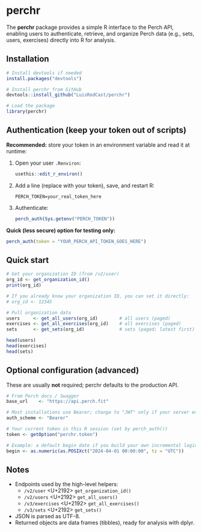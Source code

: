 # perchr

The **perchr** package provides a simple R interface to the Perch API, enabling users to
authenticate, retrieve, and organize Perch data (e.g., sets, users, exercises)
directly into R for analysis.

## Installation

```r
# Install devtools if needed
install.packages("devtools")

# Install perchr from GitHub
devtools::install_github("LuisRodCast/perchr")

# Load the package
library(perchr)
```

## Authentication (keep your token out of scripts)

**Recommended:** store your token in an environment variable and read it at runtime:

1. Open your user `.Renviron`:
   ```r
   usethis::edit_r_environ()
   ```
2. Add a line (replace with your token), save, and restart R:
   ```
   PERCH_TOKEN=your_real_token_here
   ```
3. Authenticate:
   ```r
   perch_auth(Sys.getenv("PERCH_TOKEN"))
   ```

**Quick (less secure) option for testing only:**
```r
perch_auth(token = "YOUR_PERCH_API_TOKEN_GOES_HERE")
```

## Quick start

```r
# Get your organization ID (from /v2/user)
org_id <- get_organization_id()
print(org_id)

# If you already know your organization ID, you can set it directly:
# org_id <- 12345
```

```r
# Pull organization data
users     <- get_all_users(org_id)        # all users (paged)
exercises <- get_all_exercises(org_id)    # all exercises (paged)
sets      <- get_sets(org_id)             # sets (paged; latest first)

head(users)
head(exercises)
head(sets)
```

## Optional configuration (advanced)

These are usually **not** required; perchr defaults to the production API.

```r
# From Perch docs / Swagger
base_url    <- "https://api.perch.fit"

# Most installations use Bearer; change to "JWT" only if your server explicitly requires it
auth_scheme <- "Bearer"

# Your current token in this R session (set by perch_auth())
token <- getOption("perchr.token")

# Example: a default begin date if you build your own incremental logic
begin <- as.numeric(as.POSIXct("2024-04-01 00:00:00", tz = "UTC"))
```

## Notes

- Endpoints used by the high-level helpers:
  - `/v2/user` <U+2192> `get_organization_id()`
  - `/v2/users` <U+2192> `get_all_users()`
  - `/v3/exercises` <U+2192> `get_all_exercises()`
  - `/v3/sets` <U+2192> `get_sets()`
- JSON is parsed as UTF-8.
- Returned objects are data frames (tibbles), ready for analysis with dplyr.
